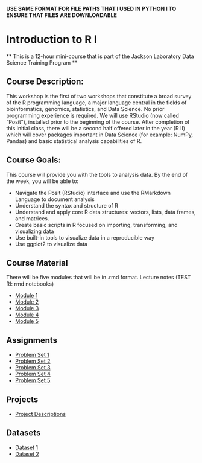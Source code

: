 **USE SAME FORMAT FOR FILE PATHS THAT I USED IN PYTHON I TO ENSURE THAT FILES ARE DOWNLOADABLE**
# Introduction to R I
** This is a 12-hour mini-course that is part of the Jackson Laboratory Data Science Training Program **  

## Course Description: 
This workshop is the first of two workshops that constitute a broad survey of the R programming language, a major language central in the fields of bioinformatics, genomics, statistics, and Data Science. No prior programming experience is required. We will use RStudio (now called “Posit”), installed prior to the beginning of the course. After completion of this initial class, there will be a second half offered later in the year (R II) which will cover packages important in Data Science (for example: NumPy, Pandas) and basic statistical analysis capabilities of R.

## Course Goals: 
This course will provide you with the tools to analysis data. By the end of the week, you will be able to:
- Navigate the Posit (RStudio) interface and use the RMarkdown Language to document analysis
- Understand the syntax and structure of R
- Understand and apply core R data structures: vectors, lists, data frames, and matrices.
- Create basic scripts in R focused on importing, transforming, and visualizing data
- Use built-in tools to visualize data in a reproducible way
- Use ggplot2 to visualize data

## Course Material
There will be five modules that will be in .rmd format. 
Lecture notes (TEST RI: rmd notebooks)
- [Module 1](course_content_notebooks/Module_1.md)
- [Module 2](course_content_notebooks/Module_2.md)
- [Module 3](course_content_notebooks/Module_3.md)
- [Module 4](course_content_notebooks/Module_4.md)
- [Module 5](course_content_notebooks/Module_5.md)
  
## Assignments
- [Problem Set 1](assignments/problem_set1.md)
- [Problem Set 2](assignments/problem_set2.md)
- [Problem Set 3](assignments/problem_set3.md)
- [Problem Set 4](assignments/problem_set4.md)
- [Problem Set 5](assignments/problem_set5.md)

## Projects
- [Project Descriptions](projects/descriptions.md)

## Datasets
- [Dataset 1](datasets/dataset1.csv)
- [Dataset 2](datasets/dataset2.csv)
